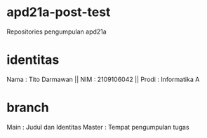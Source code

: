 # apd21a-post-test
Repositories pengumpulan apd21a

# identitas
Nama  : Tito Darmawan ||
NIM   : 2109106042 ||
Prodi : Informatika A

# branch
Main    : Judul dan Identitas
Master  : Tempat pengumpulan tugas
